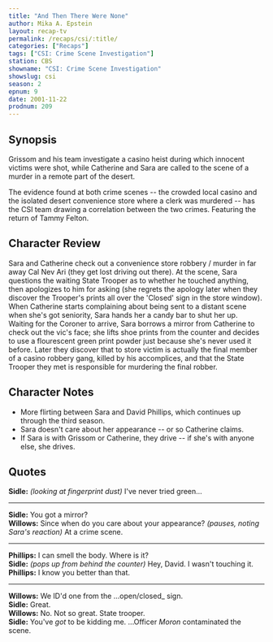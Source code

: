 ```yaml
---
title: "And Then There Were None"
author: Mika A. Epstein
layout: recap-tv
permalink: /recaps/csi/:title/
categories: ["Recaps"]
tags: ["CSI: Crime Scene Investigation"]
station: CBS
showname: "CSI: Crime Scene Investigation"
showslug: csi
season: 2
epnum: 9
date: 2001-11-22
prodnum: 209  
---
```


## Synopsis

Grissom and his team investigate a casino heist during which innocent victims were shot, while Catherine and Sara are called to the scene of a murder in a remote part of the desert.

The evidence found at both crime scenes -- the crowded local casino and the isolated desert convenience store where a clerk was murdered -- has the CSI team drawing a correlation between the two crimes. Featuring the return of Tammy Felton.

## Character Review

Sara and Catherine check out a convenience store robbery / murder in far away Cal Nev Ari (they get lost driving out there). At the scene, Sara questions the waiting State Trooper as to whether he touched anything, then apologizes to him for asking (she regrets the apology later when they discover the Trooper's prints all over the 'Closed' sign in the store window). When Catherine starts complaining about being sent to a distant scene when she's got seniority, Sara hands her a candy bar to shut her up. Waiting for the Coroner to arrive, Sara borrows a mirror from Catherine to check out the vic's face; she lifts shoe prints from the counter and decides to use a flourescent green print powder just because she's never used it before. Later they discover that to store victim is actually the final member of a casino robbery gang, killed by his accomplices, and that the State Trooper they met is responsible for murdering the final robber.

## Character Notes

* More flirting between Sara and David Phillips, which continues up through the third season.  
* Sara doesn't care about her appearance -- or so Catherine claims.  
* If Sara is with Grissom or Catherine, they drive -- if she's with anyone else, she drives.

## Quotes

**Sidle:** _(looking at fingerprint dust)_ I've never tried green...  

- - -

**Sidle:** You got a mirror?  
**Willows:** Since when do you care about your appearance? _(pauses, noting Sara's reaction)_ At a crime scene.  

- - -

**Phillips:** I can smell the body. Where is it?  
**Sidle:** _(pops up from behind the counter)_ Hey, David. I wasn't touching it.  
**Phillips:** I know you better than that.  

- - -

**Willows:** We ID'd one from the ...open/closed_ sign.  
**Sidle:** Great.  
**Willows:** No. Not so great. State trooper.  
**Sidle:** You've _got_ to be kidding me. ...Officer _Moron_ contaminated the scene.

